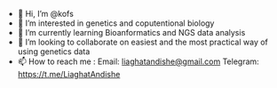 - 👋 Hi, I’m @kofs
- 👀 I’m interested in genetics and coputentional biology
- 🌱 I’m currently learning Bioanformatics and NGS data analysis
- 💞️ I’m looking to collaborate on easiest and the most practical way of using genetics data 
- 📫 How to reach me : Email: liaghatandishe@gmail.com Telegram: https://t.me/LiaghatAndishe

<!---
kofs/kofs is a ✨ special ✨ repository because its `README.md` (this file) appears on your GitHub profile.
You can click the Preview link to take a look at your changes.
--->
